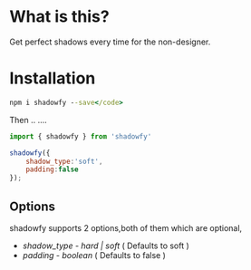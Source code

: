 # What is this?
Get perfect shadows every time for the non-designer.

# Installation
```cmd 
npm i shadowfy --save</code> 
```

Then ..
....

```js
import { shadowfy } from 'shadowfy'

shadowfy({
    shadow_type:'soft',
    padding:false
});
```

## Options

shadowfy supports 2 options,both of them which are optional,

* *shadow_type* - _hard | soft_ ( Defaults to soft )
* *padding* - _boolean_ ( Defaults to false )  